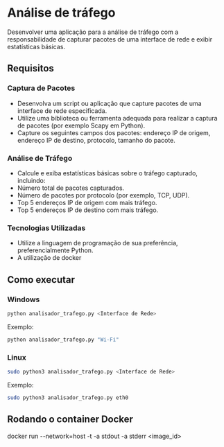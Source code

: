 # Análise de tráfego

Desenvolver uma aplicação para a análise de tráfego com a responsabilidade de capturar pacotes de
uma interface de rede e exibir estatísticas básicas.

## Requisitos

### Captura de Pacotes
- Desenvolva um script ou aplicação que capture pacotes de uma interface de rede
especificada.
- Utilize uma biblioteca ou ferramenta adequada para realizar a captura de pacotes (por
exemplo Scapy em Python).
- Capture os seguintes campos dos pacotes: endereço IP de origem, endereço IP de destino,
protocolo, tamanho do pacote.

### Análise de Tráfego
- Calcule e exiba estatísticas básicas sobre o tráfego capturado, incluindo:
- Número total de pacotes capturados.
-  Número de pacotes por protocolo (por exemplo, TCP, UDP).
- Top 5 endereços IP de origem com mais tráfego.
- Top 5 endereços IP de destino com mais tráfego.

### Tecnologias Utilizadas
- Utilize a linguagem de programação de sua preferência, preferencialmente Python.
- A utilização de docker

## Como executar

### Windows
```bash
python analisador_trafego.py <Interface de Rede>
```
Exemplo: 
```bash
python analisador_trafego.py "Wi-Fi"
```

### Linux
```bash
sudo python3 analisador_trafego.py <Interface de Rede>
```
Exemplo: 
```bash
sudo python3 analisador_trafego.py eth0
```

## Rodando o container Docker
docker run --network=host -t -a stdout -a stderr <image_id>